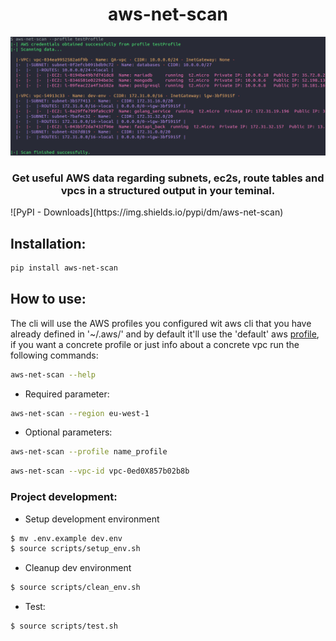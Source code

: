 <h1 align="center">
  aws-net-scan
</h1>

<p align="center">
  <img src="https://github.com/PauSabatesC/aws-net-scan/blob/main/example_cli.png" alt="SockNet logo"/>
</p>

<h3 align="center">
	Get useful AWS data regarding subnets, ec2s, route tables and vpcs in a structured output in your teminal.
</h3>
![PyPI - Downloads](https://img.shields.io/pypi/dm/aws-net-scan)

## Installation:
```sh
pip install aws-net-scan
```

## How to use:

The cli will use the AWS profiles you configured wit aws cli that you have already defined in '~/.aws/' and by default it'll use the 'default' aws [profile](https://docs.aws.amazon.com/cli/latest/userguide/cli-configure-profiles.html), if you want a concrete profile or just info about a concrete vpc run the following commands:

```sh
aws-net-scan --help
```
- Required parameter:

```sh
aws-net-scan --region eu-west-1
```

- Optional parameters:

```sh
aws-net-scan --profile name_profile
```
```sh
aws-net-scan --vpc-id vpc-0ed0X857b02b8b
```


### Project development:

- Setup development environment

```sh
$ mv .env.example dev.env
$ source scripts/setup_env.sh
```
- Cleanup dev environment

```sh
$ source scripts/clean_env.sh
```

- Test:
```sh
$ source scripts/test.sh
```
